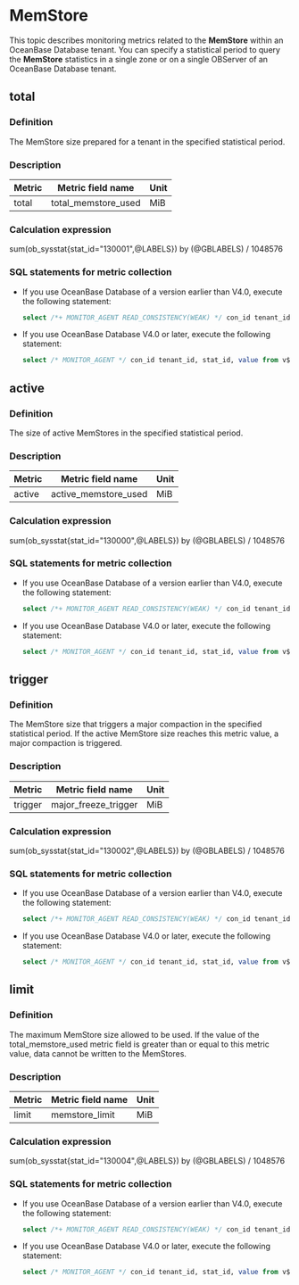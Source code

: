 # MemStore

This topic describes monitoring metrics related to the **MemStore** within an OceanBase Database tenant. You can specify a statistical period to query the **MemStore** statistics in a single zone or on a single OBServer of an OceanBase Database tenant.

## total

### Definition

The MemStore size prepared for a tenant in the specified statistical period.

### Description

| **Metric** | **Metric field name** | **Unit**  |
|------------|-----------------------|-----------|
| total      | total_memstore_used   | MiB |

### Calculation expression

sum(ob_sysstat{stat_id="130001",@LABELS}) by (@GBLABELS) / 1048576

### SQL statements for metric collection

* If you use OceanBase Database of a version earlier than V4.0, execute the following statement:

  ```sql
  select /*+ MONITOR_AGENT READ_CONSISTENCY(WEAK) */ con_id tenant_id, stat_id, value from v$sysstat where stat_id IN (130001) and (con_id > 1000 or con_id = 1) and class < 1000
  ```

* If you use OceanBase Database V4.0 or later, execute the following statement:

  ```sql
  select /* MONITOR_AGENT */ con_id tenant_id, stat_id, value from v$sysstat, DBA_OB_TENANTS where stat_id IN (130001) and (con_id > 1000 or con_id = 1) and class < 1000
  ```

## active

### Definition

The size of active MemStores in the specified statistical period.

### Description

| **Metric** | **Metric field name** | **Unit**  |
|------------|-----------------------|-----------|
| active     | active_memstore_used  | MiB |

### Calculation expression

sum(ob_sysstat{stat_id="130000",@LABELS}) by (@GBLABELS) / 1048576

### SQL statements for metric collection

* If you use OceanBase Database of a version earlier than V4.0, execute the following statement:

  ```sql
  select /*+ MONITOR_AGENT READ_CONSISTENCY(WEAK) */ con_id tenant_id, stat_id, value from v$sysstat where stat_id IN (130000) and (con_id > 1000 or con_id = 1) and class < 1000
  ```

* If you use OceanBase Database V4.0 or later, execute the following statement:

  ```sql
  select /* MONITOR_AGENT */ con_id tenant_id, stat_id, value from v$sysstat, DBA_OB_TENANTS where stat_id IN (130000) and (con_id > 1000 or con_id = 1) and class < 1000
  ```

## trigger

### Definition

The MemStore size that triggers a major compaction in the specified statistical period. If the active MemStore size reaches this metric value, a major compaction is triggered.

### Description

| **Metric** | **Metric field name** | **Unit**  |
|------------|-----------------------|-----------|
| trigger    | major_freeze_trigger  | MiB |

### Calculation expression

sum(ob_sysstat{stat_id="130002",@LABELS}) by (@GBLABELS) / 1048576

### SQL statements for metric collection

* If you use OceanBase Database of a version earlier than V4.0, execute the following statement:

  ```sql
  select /*+ MONITOR_AGENT READ_CONSISTENCY(WEAK) */ con_id tenant_id, stat_id, value from v$sysstat where stat_id IN (130002) and (con_id > 1000 or con_id = 1) and class < 1000
  ```

* If you use OceanBase Database V4.0 or later, execute the following statement:

  ```sql
  select /* MONITOR_AGENT */ con_id tenant_id, stat_id, value from v$sysstat, DBA_OB_TENANTS where stat_id IN (130002) and (con_id > 1000 or con_id = 1) and class < 1000
  ```

## limit

### Definition

The maximum MemStore size allowed to be used. If the value of the total_memstore_used metric field is greater than or equal to this metric value, data cannot be written to the MemStores.

### Description

| **Metric** | **Metric field name** | **Unit**  |
|------------|-----------------------|-----------|
| limit      | memstore_limit        | MiB |

### Calculation expression

sum(ob_sysstat{stat_id="130004",@LABELS}) by (@GBLABELS) / 1048576

### SQL statements for metric collection

* If you use OceanBase Database of a version earlier than V4.0, execute the following statement:

  ```sql
  select /*+ MONITOR_AGENT READ_CONSISTENCY(WEAK) */ con_id tenant_id, stat_id, value from v$sysstat where stat_id IN (130004) and (con_id > 1000 or con_id = 1) and class < 1000
  ```

* If you use OceanBase Database V4.0 or later, execute the following statement:

  ```sql
  select /* MONITOR_AGENT */ con_id tenant_id, stat_id, value from v$sysstat, DBA_OB_TENANTS where stat_id IN (130004) and (con_id > 1000 or con_id = 1) and class < 1000
  ```
